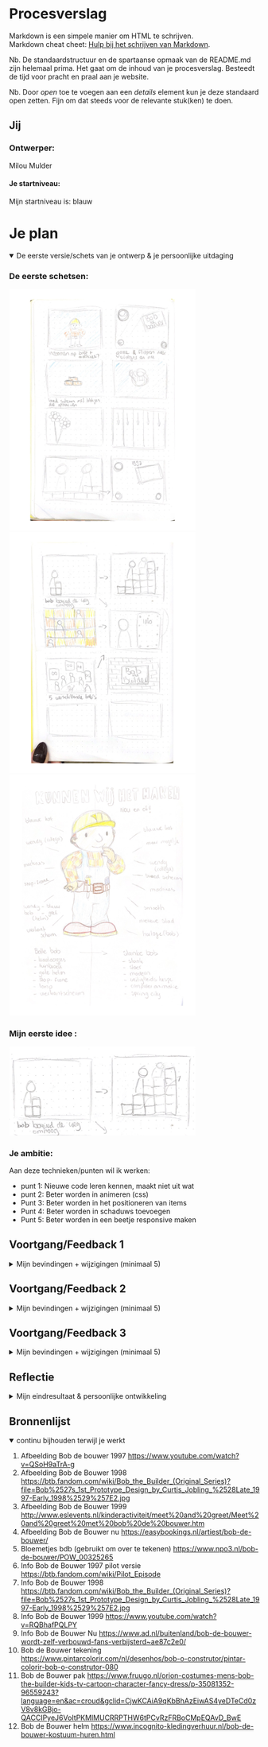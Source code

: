 # Procesverslag
Markdown is een simpele manier om HTML te schrijven.  
Markdown cheat cheet: [Hulp bij het schrijven van Markdown](https://github.com/adam-p/markdown-here/wiki/Markdown-Cheatsheet).

Nb. De standaardstructuur en de spartaanse opmaak van de README.md zijn helemaal prima. Het gaat om de inhoud van je procesverslag. Besteedt de tijd voor pracht en praal aan je website.

Nb. Door *open* toe te voegen aan een *details* element kun je deze standaard open zetten. Fijn om dat steeds voor de relevante stuk(ken) te doen.




## Jij

### Ontwerper:
Milou Mulder

#### Je startniveau:
Mijn startniveau is: blauw

# Je plan

<details open>
  <summary>De eerste versie/schets van je ontwerp & je persoonlijke uitdaging</summary>

  ### De eerste schetsen:
  <img src="./readme-images/bdbschetsen11.jpg" width="375px" alt="ideetjes schetsen">
  <img src="readme-images/bdbschetsen21.jpg" width="375px" alt="ideetjes schetsen">
  <img src="readme-images/bobdebouwermindmap1.jpg" width="375px" alt="ideetjes schetsen">

  ### Mijn eerste idee :

  <img src="./readme-images/bdbschets.eersteidee.png" width="375px" alt="eerste versie van ontwerp">


  ### Je ambitie: 
  Aan deze technieken/punten wil ik werken:
  - punt 1: Nieuwe code leren kennen, maakt niet uit wat
  - punt 2: Beter worden in animeren (css)
  - Punt 3: Beter worden in het positioneren van items 
  - Punt 4: Beter worden in schaduws toevoegen 
  - Punt 5: Beter worden in een beetje responsive maken 
 
</details>

## Voortgang/Feedback 1

<details>
  <summary>Mijn bevindingen + wijzigingen (minimaal 5)</summary>

  ### Bevinding 1:
  Mijn idee had ik nog niet helemaal duidelijk voor mezelf. Daarom zijn we samen een beetje gaan brainstormen over het idee. 
  We kwamen er achter dat Bob de Bouwer niet heel veel veranderingen heeft gemaakt door de jaren heen. 
  Ik kom uit op 3 of 4 Bob's. Hieronder zie je mijn miro bord, met extra ideetjes. 

  <img src="./readme-images/bdb.miro.png" width="375px" alt="eerste versie van ontwerp">

  #### oplossing:
  Na een tijdje zoeken hebben we dus 4 Bobjes gevonden en ga ik mezelf als Bob toevoegen (als paasei). Dan heb ik meer bobjes. 


  ### Bevinding 2:
  Ook kon ik weinig info vinden over Bob de Bouwer. Daarom zijn we samen gaan zoeken om meer informatie te vinden. 
  We hebben een aantal sites gevonden en die linkjes hebben we in het miro bord gezet.

  #### oplossing:
  Door de linkjes in het miro bord heb ik meer informatie kunnen vinden, waardoor ik meer ideëen kreeg voor het ontwerp. Ook 
  heb ik nu wat meer informatie om te vertellen over de Bobjes. 


  ### Bevinding 3:
  Door meer afbeeldingen te zoeken, heb ik meer inspiratie gekregen. Ik had twee ideetjes in mijn hoofd. Het eerste idee was om alle Bobjes 
  bij elkaar te zetten en een leuke achtergrond toe te voegen. Het tweede idee was om Bob steeds omhoog te laten bouwen met bakstenen. 


  #### oplossing:
  Uiteindelijk heb ik ervoor gekozen om het tweede idee uit te werken. Dit idee is wel het moeilijkste idee om uit te werken, maar ik ga het gewoon 
  proberen. Het eerste idee had ook 2 schermen nodig en dat mag niet. Ik moet nog wel bedenken hoe ik de informatie laat zien.


  ### Bevinding 4:
  Als ik idee 1 zou uitwerken, zou je meteen zien dat het over Bob de Bouwer gaat. Bij idee is dat wel iets lastiger en zou ik dingen moeten toevoegen.

  #### oplossing:
  Ik ga de achtergrond lichtblauw maken of misschien nog afbeeldingen toevoegen. Ik ga kijken of dat kan, want misschien wordt het te druk. 


  ### Bevinding 5:
  Als ik vormen ga gebruiken in mijn ontwerp, zouden vierkante vormen beter passen bij Bob de Bouwer. 

  #### oplossing:
  Ik ga dus de blokjes (bakstenen) vierkant maken. Verder heb ik nog geen andere vormen gebruikt in mijn ontwerp.


</details>




## Voortgang/Feedback 2

<details>
  <summary>Mijn bevindingen + wijzigingen (minimaal 5)</summary>

   ### Feedbackformulier:

  <img src="./readme-images/feedbackformulierbdb1.jpg" width="375px" alt="Feedbackformulier">
  <img src="./readme-images/feedbackformulierbdb2.jpg" width="375px" alt="Feedbackformulier">
  
  ### Bevinding 1:
  Ik moet mijn site nog iets meer responsive maken. Als ik de site iets kleiner maak, dan loopt de tekst nog over mijn bord heen. 

  #### oplossing:
  Ik kan dan aanpassen door het bord iets groter te maken, of ik kan de tekst scrolbaar maken. Uiteindelijk heb ik ervoor gekozen om 
  het bord groter te maken, omdat de scrolbare tekst er niet mooi uit zag met het bord. 


  ### Bevinding 2:
  Ik moet er nog voor zorgen dat je door de site heen kan tabben. 

  #### oplossing:
  Door meer states toe te voegen, hoop ik dit op te lossen. Ik wil witte randjes om mijn buttons maken, zodat het duidelijk is. 


  ### Bevinding 3:
  Ik moet nog meer states toevoegen aan mijn ontwerp. Zo wordt het bijvoorbeeld duidelijker dat je kan klikken op mijn buttons. 

  #### oplossing:
  Ik wil deze states nog toevoegen aan mijn buttons:
  - hover 
  - focus-visible
  - active 

  ### Bevinding 4: 
  Ik moet de CSS properties nog op goede volgorde zetten.

  #### oplossing:
  Het is netter als ik de properties op de goede volgorde zet, dus dat ga ik nog doen.  


  ### Bevinding 5:
  Mijn laatste Bobje valt over de tekst heen. Zie foto hieronder.

  <img src="./readme-images/bdbverbeteren.tekstverwijderen.png" width="375px" alt="voorbeeld van bob die over de tekst heen valt">

  #### oplossing:
  Ik ga of de tekst weghalen of de blokjes naar beneden verplaatsen.


  ### Bevinding 6:
  De tekstopmaak moet ik ook nog iets aanpassen, want dat staat nu nog niet helemaal lekker. Zie voorbeeld hieronder:

  <img src="./readme-images/bdbverbeteren.tekstopmaak.png" width="375px" alt="voorbeeld tekstopmaak, die nog niet goed is">

  #### oplossing:
  Ik zal nog een keer kijken naar de tekst en ook het lettertype daarbij. 
  

  ### Wat ik zelf nog wil aanpassen:
 
  - Tekst goed zetten + responsive
  - Titels opmaken + rode rand geven
  - Bloemen toevoegen en een kat 
  - Kat laten miauwen  
  - Dark mode toevoegen
  - Bronnen in de code zetten 
  - Cursor toevoegen (misschien een hamertje)
  - Bord naar beneden laten bounchen

</details>




## Voortgang/Feedback 3

<details>
  <summary>Mijn bevindingen + wijzigingen (minimaal 5)</summary>
  
  ### Bevinding 1:
  

  #### oplossing:
  



  ### Bevinding 2:
  

  #### oplossing:
  


  ### Bevinding 3:

  #### oplossing:



  ### Bevinding 2:
  

  #### oplossing:



  ### Bevinding 2:
  

  #### oplossing:
  

</details>




## Reflectie

<details>
  <summary>Mijn eindresultaat & persoonlijke ontwikkeling</summary>

  ### Je uitkomst - karakteristiek screenshot(s):
  <img src="readme-images/dummy-plaatje.jpg" width="375px" alt="final ontwerp">


  ### Dit ging goed/Heb ik geleerd: 
  Korte omschrijving met plaatje(s)

  <img src="readme-images/dummy-plaatje.jpg" width="375px" alt="top">


  ### Dit was lastig/Is niet gelukt:
  Korte omschrijving met plaatje(s)

  <img src="readme-images/dummy-plaatje.jpg" width="375px" alt="bummer">
</details>




## Bronnenlijst

<details open>
<summary>continu bijhouden terwijl je werkt</summary>

1. Afbeelding Bob de bouwer 1997 
https://www.youtube.com/watch?v=QSoH9aTrA-g 
2. Afbeelding Bob de Bouwer 1998
https://btb.fandom.com/wiki/Bob_the_Builder_(Original_Series)?file=Bob%2527s_1st_Prototype_Design_by_Curtis_Jobling_%2528Late_1997-Early_1998%2529%257E2.jpg
3. Afbeelding Bob de Bouwer 1999 
http://www.eslevents.nl/kinderactiviteit/meet%20and%20greet/Meet%20and%20greet%20met%20bob%20de%20bouwer.htm
4. Afbeelding Bob de Bouwer nu 
https://easybookings.nl/artiest/bob-de-bouwer/
5. Bloemetjes bdb (gebruikt om over te tekenen)
https://www.npo3.nl/bob-de-bouwer/POW_00325265
6. Info Bob de Bouwer 1997 pilot versie
https://btb.fandom.com/wiki/Pilot_Episode
7. Info Bob de Bouwer 1998 
https://btb.fandom.com/wiki/Bob_the_Builder_(Original_Series)?file=Bob%2527s_1st_Prototype_Design_by_Curtis_Jobling_%2528Late_1997-Early_1998%2529%257E2.jpg
8. Info Bob de Bouwer 1999
https://www.youtube.com/watch?v=RQBhafPQLPY
9. Info Bob de Bouwer Nu
https://www.ad.nl/buitenland/bob-de-bouwer-wordt-zelf-verbouwd-fans-verbijsterd~ae87c2e0/
10. Bob de Bouwer tekening
https://www.pintarcolorir.com/nl/desenhos/bob-o-construtor/pintar-colorir-bob-o-construtor-080
11. Bob de Bouwer pak 
https://www.fruugo.nl/orion-costumes-mens-bob-the-builder-kids-tv-cartoon-character-fancy-dress/p-35081352-96559243?language=en&ac=croud&gclid=CjwKCAiA9qKbBhAzEiwAS4yeDTeCd0zV8v8kGBjo-QACCIPyeJ6VoItPKMlMUCRRPTHW6tPCvRzFRBoCMpEQAvD_BwE
12. Bob de Bouwer helm
https://www.incognito-kledingverhuur.nl/bob-de-bouwer-kostuum-huren.html

</details>